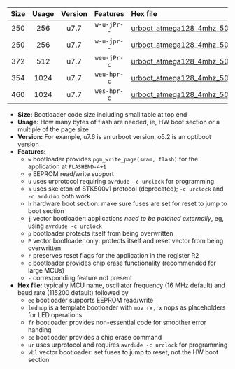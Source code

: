 |Size|Usage|Version|Features|Hex file|
|:-:|:-:|:-:|:-:|:--|
|250|256|u7.7|`w-u-jPr--`|[urboot_atmega128_4mhz_500000bps_lednop_ur_vbl.hex](https://raw.githubusercontent.com/stefanrueger/urboot.hex/main/mcus/atmega128/fcpu_4mhz/500000_bps/urboot_atmega128_4mhz_500000bps_lednop_ur_vbl.hex)|
|250|256|u7.7|`w-u-jpr--`|[urboot_atmega128_4mhz_500000bps_lednop_fr_ur_vbl.hex](https://raw.githubusercontent.com/stefanrueger/urboot.hex/main/mcus/atmega128/fcpu_4mhz/500000_bps/urboot_atmega128_4mhz_500000bps_lednop_fr_ur_vbl.hex)|
|372|512|u7.7|`weu-jPr-c`|[urboot_atmega128_4mhz_500000bps_ee_lednop_fr_ce_ur_vbl.hex](https://raw.githubusercontent.com/stefanrueger/urboot.hex/main/mcus/atmega128/fcpu_4mhz/500000_bps/urboot_atmega128_4mhz_500000bps_ee_lednop_fr_ce_ur_vbl.hex)|
|354|1024|u7.7|`weu-hpr-c`|[urboot_atmega128_4mhz_500000bps_ee_lednop_fr_ce_ur.hex](https://raw.githubusercontent.com/stefanrueger/urboot.hex/main/mcus/atmega128/fcpu_4mhz/500000_bps/urboot_atmega128_4mhz_500000bps_ee_lednop_fr_ce_ur.hex)|
|460|1024|u7.7|`wes-hpr-c`|[urboot_atmega128_4mhz_500000bps_ee_lednop_fr_ce.hex](https://raw.githubusercontent.com/stefanrueger/urboot.hex/main/mcus/atmega128/fcpu_4mhz/500000_bps/urboot_atmega128_4mhz_500000bps_ee_lednop_fr_ce.hex)|

- **Size:** Bootloader code size including small table at top end
- **Usage:** How many bytes of flash are needed, ie, HW boot section or a multiple of the page size
- **Version:** For example, u7.6 is an urboot version, o5.2 is an optiboot version
- **Features:**
  + `w` bootloader provides `pgm_write_page(sram, flash)` for the application at `FLASHEND-4+1`
  + `e` EEPROM read/write support
  + `u` uses urprotocol requiring `avrdude -c urclock` for programming
  + `s` uses skeleton of STK500v1 protocol (deprecated); `-c urclock` and `-c arduino` both work
  + `h` hardware boot section: make sure fuses are set for reset to jump to boot section
  + `j` vector bootloader: applications *need to be patched externally*, eg, using `avrdude -c urclock`
  + `p` bootloader protects itself from being overwritten
  + `P` vector bootloader only: protects itself and reset vector from being overwritten
  + `r` preserves reset flags for the application in the register R2
  + `c` bootloader provides chip erase functionality (recommended for large MCUs)
  + `-` corresponding feature not present
- **Hex file:** typically MCU name, oscillator frequency (16 MHz default) and baud rate (115200 default) followed by
  + `ee` bootloader supports EEPROM read/write
  + `lednop` is a template bootloader with `mov rx,rx` nops as placeholders for LED operations
  + `fr` bootloader provides non-essential code for smoother error handing
  + `ce` bootloader provides a chip erase command
  + `ur` uses urprotocol and requires `avrdude -c urclock` for programming
  + `vbl` vector bootloader: set fuses to jump to reset, not the HW boot section
